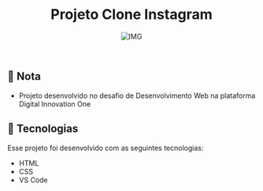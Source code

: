 <h1 align="center">Projeto Clone Instagram</h1>



<p align="center">
  <img alt="IMG" src="https://res.cloudinary.com/fontinelle/image/upload/v1608222779/GitHub/Clone_Instagram_ulfxb3.gif">



​    

## :bookmark_tabs: Nota

- Projeto desenvolvido no desafio de Desenvolvimento Web na plataforma Digital Innovation One

  


## :rocket: Tecnologias

Esse projeto foi desenvolvido com as seguintes tecnologias:

-  HTML
-  CSS
-  VS Code 

